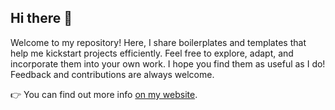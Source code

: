 ## Hi there 👋

Welcome to my repository! Here, I share boilerplates and templates that help me kickstart projects efficiently. Feel free to explore, adapt, and incorporate them into your own work. I hope you find them as useful as I do! Feedback and contributions are always welcome.

👉 You can find out more info [on my website](https://klipper.ee).

